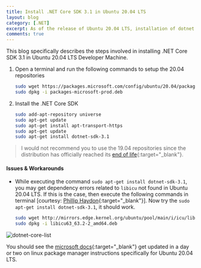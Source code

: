 ```yaml
---
title: Install .NET Core SDK 3.1 in Ubuntu 20.04 LTS
layout: blog
category: [.NET]
excerpt: As of the release of Ubuntu 20.04 LTS, installation of dotnet core sdk has been a bit of pain. This blog shares the installation instructions clearly for dotnet-sdk-3.1 in Ubuntu 20.04 LTS
comments: true
---
```


This blog specifically describes the steps involved in installing .NET Core SDK 3.1 in Ubuntu 20.04 LTS Developer Machine.

1. Open a terminal and run the following commands to setup the 20.04 repositories

    ```bash
    sudo wget https://packages.microsoft.com/config/ubuntu/20.04/packages-microsoft-prod.deb -O packages-microsoft-prod.deb
    sudo dpkg -i packages-microsoft-prod.deb
    ```

2. Install the .NET Core SDK
    ```bash
    sudo add-apt-repository universe
    sudo apt-get update
    sudo apt-get install apt-transport-https
    sudo apt-get update
    sudo apt-get install dotnet-sdk-3.1
    ```

> I would not recommend you to use the 19.04 repositories since the distribution has officially reached its [end of life](https://wiki.ubuntu.com/Releases){:target="\_blank"}.

#### Issues & Workarounds
- While executing the command `sudo apt-get install dotnet-sdk-3.1`, you may get dependency errors related to `libicu` not found in Ubuntu 20.04 LTS. If this is the case, then execute the following commands in terminal [courtesy: [Phillip Haydon](https://github.com/phillip-haydon){:target="\_blank"}]. Now try the `sudo apt-get install dotnet-sdk-3.1`, it should work.
    ```bash
    sudo wget http://mirrors.edge.kernel.org/ubuntu/pool/main/i/icu/libicu63_63.2-2_amd64.deb
    sudo dpkg -i libicu63_63.2-2_amd64.deb
    ```

![dotnet-core-list](https://abhisheksubbusite.s3-ap-southeast-1.amazonaws.com/images/dotnet-31-list.png)

You should see the [microsoft docs](https://docs.microsoft.com/en-us/dotnet/core/install/linux-package-manager-ubuntu-1804){:target="\_blank"} get updated in a day or two on linux package manager instructions specifically for Ubuntu 20.04 LTS.